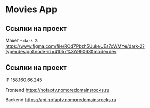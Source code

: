 # Movies App

## Ссылки на проект

Макет - `dark 2`:
https://www.figma.com/file/ROd7Pbzh5UukeUEs7oWMYe/dark-2?type=design&node-id=41057%3A99063&mode=dev

## Ссылки на проект

IP 158.160.66.245  

Frontend https://nofaptv.nomoredomainsrocks.ru 

Backend https://api.nofaptv.nomoredomainsrocks.ru 